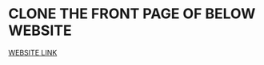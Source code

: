 # CLONE THE FRONT PAGE OF BELOW WEBSITE

[WEBSITE LINK](https://dribbble.com/shots/22620941-Dental-Care-Landing-Page)
